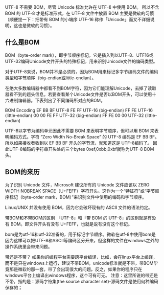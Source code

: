 UTF-8 不需要 BOM，尽管 Unicode 标准允许在 UTF-8 中使用 BOM。
所以不含 BOM 的 UTF-8 才是标准形式，在 UTF-8 文件中放置 BOM 主要是微软的习惯（顺便提一下：把带有 BOM 的小端序 UTF-16 称作「Unicode」而又不详细说明，这也是微软的习惯）。

## 什么是BOM ##
BOM（byte-order mark），即字节顺序标记，它是插入到以UTF-8、UTF16或UTF-32编码Unicode文件开头的特殊标记，用来识别Unicode文件的编码类型。

对于UTF-8来说，BOM并不是必须的，因为BOM用来标记多字节编码文件的编码类型和字节顺序（big-endian或little-endian）。

在绝大多数编辑器中都看不到BOM字符，因为它们能理解Unicode，去掉了读取器看不到的题头信息。若要查看某个Unicode文件是否以BOM开头，可以使用十六进制编辑器。下表列出了不同编码所对应的BOM。

BOM Encoding
EF BB BF UTF-8
FE FF UTF-16 (big-endian)
FF FE UTF-16 (little-endian)
00 00 FE FF UTF-32 (big-endian)
FF FE 00 00 UTF-32 (little-endian)

UTF-8以字节为编码单元因此不需要 BOM 来表明字节顺序，但可以用 BOM 来表明编码方式。字符 “Zero Width No-Break Space” 的 UTF-8 编码是 EF BB BF。所以如果接收者收到以 EF BB BF 开头的字节流，就知道这是 UTF-8编码了。
因此UTF-8编码的字符串开头处的三个bytes 0xef,0xbb,0xbf就称为UTF-8 BOM头。

## BOM的来历 ##
为了识别 Unicode 文件，Microsoft 建议所有的 Unicode 文件应该以 ZERO WIDTH NOBREAK SPACE（U+FEFF）字符开头。这作为一个“特征符”或“字节顺序标记（byte-order mark，BOM）”来识别文件中使用的编码和字节顺序。

Linux/UNIX 并没有使用 BOM，因为它会破坏现有的 ASCII 文件的语法约定。

带BOM和不带BOM的区别
「UTF-8」和「带 BOM 的 UTF-8」的区别就是有没有 BOM。即文件开头有没有 U+FEFF，也就是说有没有这个标记。


bom是为utf-16和utf-32准备的，用于标记字节顺序。微软在utf-8中使用bom是因为这样可以把UTF-8和ASCII等编码区分开来，但这样的文件在windows之外的操作系统里会带来问题。

带还是不带？
如果你的编程平台需要跨平台编译，比如，会在linux平台上编译，而不是只在windows上运行，建议不带BOM，unicode标准就是不带，带BOM毕竟那是微软的那一套，带了会出现很大的问题。反之，如果你的程序只在windows平台上编译出windows程序，这个可有可无。
注意：这里所说的带还是不带，指的是：源码字符集(the source character set)-源码文件是使用何种编码保存的；
